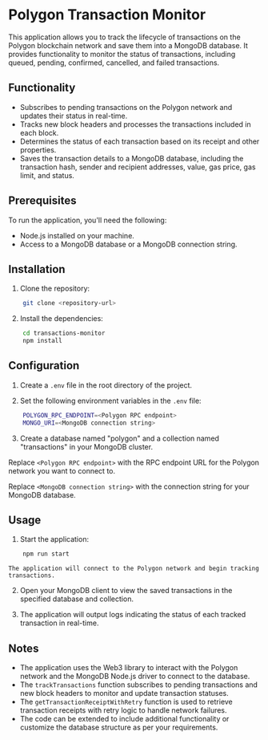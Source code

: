 # Polygon Transaction Monitor

This application allows you to track the lifecycle of transactions on the Polygon blockchain network and save them into a MongoDB database. It provides functionality to monitor the status of transactions, including queued, pending, confirmed, cancelled, and failed transactions.

## Functionality

- Subscribes to pending transactions on the Polygon network and updates their status in real-time.
- Tracks new block headers and processes the transactions included in each block.
- Determines the status of each transaction based on its receipt and other properties.
- Saves the transaction details to a MongoDB database, including the transaction hash, sender and recipient addresses, value, gas price, gas limit, and status.

## Prerequisites

To run the application, you'll need the following:

- Node.js installed on your machine.
- Access to a MongoDB database or a MongoDB connection string.

## Installation

1. Clone the repository:

```sh
    git clone <repository-url>
```

2. Install the dependencies:

```sh
    cd transactions-monitor
    npm install
```

## Configuration

1. Create a `.env` file in the root directory of the project.

2. Set the following environment variables in the `.env` file:
```sh
    POLYGON_RPC_ENDPOINT=<Polygon RPC endpoint>
    MONGO_URI=<MongoDB connection string>
```

3. Create a database named "polygon" and a collection named "transactions" in your MongoDB cluster. 

Replace `<Polygon RPC endpoint>` with the RPC endpoint URL for the Polygon network you want to connect to.

Replace `<MongoDB connection string>` with the connection string for your MongoDB database.

## Usage

1. Start the application:

```sh
    npm run start
```

    The application will connect to the Polygon network and begin tracking transactions.

2. Open your MongoDB client to view the saved transactions in the specified database and collection.

3. The application will output logs indicating the status of each tracked transaction in real-time.

## Notes

- The application uses the Web3 library to interact with the Polygon network and the MongoDB Node.js driver to connect to the database.
- The `trackTransactions` function subscribes to pending transactions and new block headers to monitor and update transaction statuses.
- The `getTransactionReceiptWithRetry` function is used to retrieve transaction receipts with retry logic to handle network failures.
- The code can be extended to include additional functionality or customize the database structure as per your requirements.